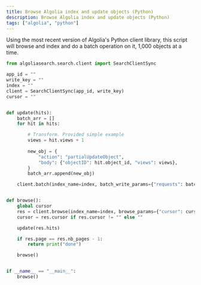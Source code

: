 ```yaml
---
title: Browse Algolia index and update objects (Python)
description: Browse Algolia index and update objects (Python)
tags: ["algolia", "python"]
---
```


Using the most recent version of Algolia's Python client library, this script will browse and index and do a batch operation on it, 1,000 objects at a time. 

```py
from algoliasearch.search.client import SearchClientSync

app_id = ""
write_key = ""
index = ""
client = SearchClientSync(app_id, write_key)
cursor = ""


def update(hits):
    batch_arr = []
    for hit in hits:

        # Transform. Provided simple example
        views = hit.views + 1
        
        new_obj = {
            "action": "partialUpdateObject",
            "body": {"objectID": hit.object_id, "views": views},
        }
        batch_arr.append(new_obj)

    client.batch(index_name=index, batch_write_params={"requests": batch_arr})


def browse():
    global cursor
    res = client.browse(index_name=index, browse_params={"cursor": cursor})
    cursor = res.cursor if res.cursor != "" else ""

    update(res.hits)

    if res.page == res.nb_pages - 1:
        return print("done")

    browse()


if __name__ == "__main__":
    browse()
```

